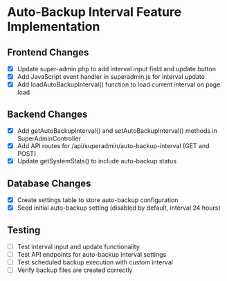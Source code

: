 # Auto-Backup Interval Feature Implementation

## Frontend Changes
- [x] Update super-admin.php to add interval input field and update button
- [x] Add JavaScript event handler in superadmin.js for interval update
- [x] Add loadAutoBackupInterval() function to load current interval on page load

## Backend Changes
- [x] Add getAutoBackupInterval() and setAutoBackupInterval() methods in SuperAdminController
- [x] Add API routes for /api/superadmin/auto-backup-interval (GET and POST)
- [x] Update getSystemStats() to include auto-backup status

## Database Changes
- [x] Create settings table to store auto-backup configuration
- [x] Seed initial auto-backup setting (disabled by default, interval 24 hours)

## Testing
- [ ] Test interval input and update functionality
- [ ] Test API endpoints for auto-backup interval settings
- [ ] Test scheduled backup execution with custom interval
- [ ] Verify backup files are created correctly
